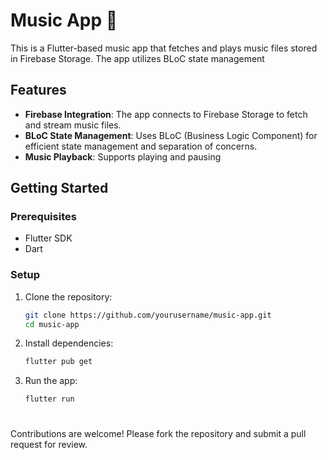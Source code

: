 # Music App 🎵

This is a Flutter-based music app that fetches and plays music files stored in Firebase Storage. The app utilizes BLoC state management
## Features

- **Firebase Integration**: The app connects to Firebase Storage to fetch and stream music files.
- **BLoC State Management**: Uses BLoC (Business Logic Component) for efficient state management and separation of concerns.
- **Music Playback**: Supports playing and pausing
## Getting Started

### Prerequisites

- Flutter SDK
- Dart

### Setup

1. Clone the repository:
   ```bash
   git clone https://github.com/yourusername/music-app.git
   cd music-app

2. Install dependencies:
   ```bash
   flutter pub get
3. Run the app:
   ```bash
   flutter run
#
#
#
Contributions are welcome! Please fork the repository and submit a pull request for review.
